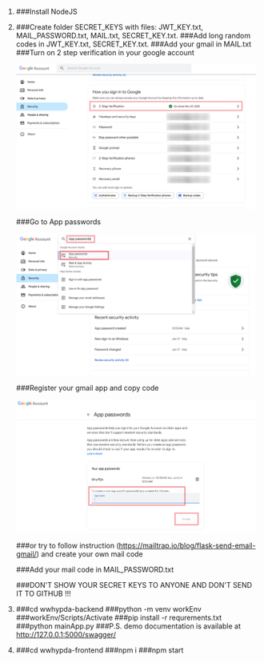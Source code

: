 1)  ###Install NodeJS

2)  ###Create folder SECRET_KEYS with files: JWT_KEY.txt, MAIL_PASSWORD.txt, MAIL.txt, SECRET_KEY.txt.
    ###Add long random codes in JWT_KEY.txt, SECRET_KEY.txt.
    ###Add your gmail in MAIL.txt
    ###Turn on 2 step verification in your google account    

    ![Turn on 2 step verification in your google account](https://github.com/GAGvozdik/wwwhypda/blob/main/instructions/insruction3.png)

    ###Go to App passwords

    ![Go to App passwords](https://github.com/GAGvozdik/wwwhypda/blob/main/instructions/insruction1.png)

    ###Register your gmail app and copy code

    ![Register your gmail app and copy code](https://github.com/GAGvozdik/wwwhypda/blob/main/instructions/insruction2.png)

    ###or try to follow instruction (https://mailtrap.io/blog/flask-send-email-gmail/) and create your own mail code

    ###Add your mail code in MAIL_PASSWORD.txt

    ###DON'T SHOW YOUR SECRET KEYS TO ANYONE AND DON'T SEND IT TO GITHUB !!!

3)  ###cd wwhypda-backend
    ###python -m venv workEnv
    ###workEnv/Scripts/Activate
    ###pip install -r requrements.txt
    ###python mainApp.py
    ###P.S. demo documentation is available at http://127.0.0.1:5000/swagger/

4)  ###cd wwhypda-frontend
    ###npm i
    ###npm start

